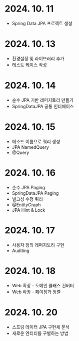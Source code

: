 # 2024. 10. 11
- Spring Data JPA 프로젝트 생성

# 2024. 10. 13
- 환경설정 및 라이브러리 추가
- 테스트 케이스 작성

# 2024. 10. 14
- 순수 JPA 기반 레퍼지토리 만들기
- SpringDataJPA 공통 인터페이스

# 2024. 10. 15
- 메소드 이름으로 쿼리 생성
- JPA NamedQuery
- @Query

# 2024. 10. 16
- 순수 JPA Paging
- SpringDataJPA Paging
- 벌크성 수정 쿼리
- @EntityGraph
- JPA Hint & Lock

# 2024. 10. 17
- 사용자 정의 레퍼지토리 구현
- Auditing

# 2024. 10. 18
- Web 확장 - 도메인 클래스 컨버터
- Web 확장 - 페이징과 정렬

# 2024. 10. 20
- 스프링 데이터 JPA 구현체 분석
- 새로운 엔티티를 구별하는 방법
